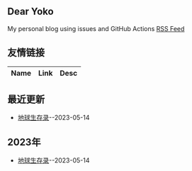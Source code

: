 ## Dear Yoko
My personal blog using issues and GitHub Actions
[RSS Feed](https://raw.githubusercontent.com/Equuuu/Equ_Blog/master/feed.xml)
## 友情链接
| Name | Link | Desc | 
 | ---- | ---- | ---- |
## 最近更新
- [地球生存录](https://github.com/Equuuu/Equ_Blog/issues/4)--2023-05-14
## 2023年
- [地球生存录](https://github.com/Equuuu/Equ_Blog/issues/4)--2023-05-14
